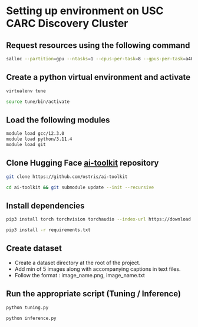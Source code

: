 # Setting up environment on USC CARC Discovery Cluster

## Request resources using the following command
```bash
salloc --partition=gpu --ntasks=1 --cpus-per-task=8 --gpus-per-task=a40:1 --time=04:30:00 --mem=64G
```

## Create a python virtual environment and activate
```bash
virtualenv tune

source tune/bin/activate
```

## Load the following modules
```bash
module load gcc/12.3.0
module load python/3.11.4
module load git
```

## Clone Hugging Face [ai-toolkit](https://github.com/ostris/ai-toolkit/) repository
```bash
git clone https://github.com/ostris/ai-toolkit

cd ai-toolkit && git submodule update --init --recursive
```

## Install dependencies
```bash
pip3 install torch torchvision torchaudio --index-url https://download.pytorch.org/whl/cu121

pip3 install -r requirements.txt
```

## Create dataset
- Create a dataset directory at the root of the project.
- Add min of 5 images along with accompanying captions in text files.
- Follow the format : image_name.png, image_name.txt

## Run the appropriate script (Tuning / Inference)
```bash
python tuning.py

python inference.py
```

